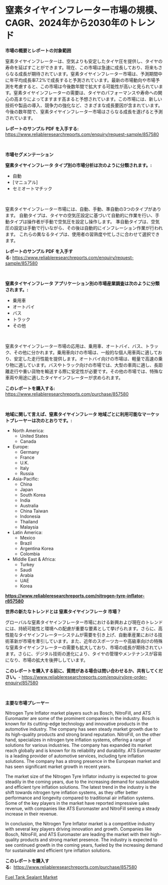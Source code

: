 <p><h1>窒素タイヤインフレーター市場の規模、CAGR、2024年から2030年のトレンド</h1></p><p><strong>市場の概要とレポートの対象範囲</strong></p>
<p><p>窒素タイヤインフレーターは、空気よりも安定したタイヤ圧を提供し、タイヤの寿命を延ばすことができます。現在、この市場は急速に成長しており、将来もさらなる成長が期待されています。窒素タイヤインフレーター市場は、予測期間中に年平均成長率7.2%で成長すると予測されています。最新の市場動向や市場予測を考慮すると、この市場は今後数年間で拡大する可能性が高いと見られています。窒素タイヤインフレーターの需要は、タイヤのパフォーマンスや寿命への関心の高まりによってますます高まると予想されています。この市場には、新しい技術や製品の導入、競争力の強化など、さまざまな成長要因が含まれています。今後の数年間で、窒素タイヤインフレーター市場はさらなる成長を遂げると予測されています。</p></p>
<p><strong>レポートのサンプル PDF を入手する:</strong> <a href="https://www.reliableresearchreports.com/enquiry/request-sample/857580">https://www.reliableresearchreports.com/enquiry/request-sample/857580</a></p>
<p>&nbsp;</p>
<p><strong>市場セグメンテーション</strong></p>
<p><strong>窒素タイヤインフレータ タイプ別の市場分析は次のように分類されます。:</strong></p>
<p><ul><li>自動</li><li>[マニュアル]</li><li>セミオートマチック</li></ul></p>
<p>&nbsp;</p>
<p><p>窒素タイヤインフレーター市場には、自動、手動、準自動の3つのタイプがあります。 自動タイプは、タイヤの空気圧設定に基づいて自動的に作業を行い、手動タイプは操作者が手動で空気圧を設定し操作します。 準自動タイプは、空気圧の設定は手動で行いながら、その後は自動的にインフレーション作業が行われます。 これらの異なるタイプは、使用者の習熟度や忙しさに合わせて選択できます。</p></p>
<p><strong>レポートのサンプル PDF を入手する:</strong>&nbsp;<a href="https://www.reliableresearchreports.com/enquiry/request-sample/857580">https://www.reliableresearchreports.com/enquiry/request-sample/857580</a></p>
<p>&nbsp;</p>
<p><strong> 窒素タイヤインフレータ アプリケーション別の市場産業調査は次のように分類されます。:</strong></p>
<p><ul><li>乗用車</li><li>オートバイ</li><li>バス</li><li>トラック</li><li>その他</li></ul></p>
<p>&nbsp;</p>
<p><p>窒素タイヤインフレーター市場の応用は、乗用車、オートバイ、バス、トラック、その他に分かれます。乗用車向けの市場は、一般的な個人用車両に適しており、安定した走行性能を提供します。オートバイ向けの市場は、軽量で高速の乗り物に適しています。バスやトラック向けの市場では、大型の車両に適し、長距離走行や重い貨物を輸送する際に安定性が必要です。その他の市場では、特殊な車両や用途に適したタイヤインフレーターが求められます。</p></p>
<p><strong>このレポートを購入する:</strong>&nbsp; <a href="https://www.reliableresearchreports.com/purchase/857580">https://www.reliableresearchreports.com/purchase/857580</a></p>
<p>&nbsp;</p>
<p><strong>地域に関して言えば、窒素タイヤインフレータ 地域ごとに利用可能なマーケットプレーヤーは次のとおりです。:</strong></p>
<p><ul>
    <li>
        North America:
        <ul>
            <li>United States</li>
            <li>Canada</li>
        </ul>
    </li>
    <li>
        Europe:
        <ul>
            <li>Germany</li>
            <li>France</li>
            <li>U.K.</li>
            <li>Italy</li>
            <li>Russia</li>
        </ul>
    </li>
    <li>
        Asia-Pacific:
        <ul>
            <li>China</li>
            <li>Japan</li>
            <li>South Korea</li>
            <li>India</li>
            <li>Australia</li>
            <li>China Taiwan</li>
            <li>Indonesia</li>
            <li>Thailand</li>
            <li>Malaysia</li>
        </ul>
    </li>
    <li>
        Latin America:
        <ul>
            <li>Mexico</li>
            <li>Brazil</li>
            <li>Argentina Korea</li>
            <li>Colombia</li>
        </ul>
    </li>
    <li>
        Middle East & Africa:
        <ul>
            <li>Turkey</li>
            <li>Saudi</li>
            <li>Arabia</li>
            <li>UAE</li>
            <li>Korea</li>
        </ul>
    </li>
    </ul></p>
<p><strong><a href="https://www.reliableresearchreports.com/nitrogen-tyre-inflator-r857580">https://www.reliableresearchreports.com/nitrogen-tyre-inflator-r857580</a></strong>&nbsp;</p>
<p><strong>世界の新たなトレンドとは 窒素タイヤインフレータ 市場？</strong></p>
<p><p>グローバルな窒素タイヤインフレーター市場における新興および現在のトレンドには、持続可能性と環境への配慮が重要な要素として挙げられます。さらに、高性能なタイヤインフレーターシステムが需要を引き上げ、自動車産業における技術革新が市場を牽引しています。また、近年のスポーツカーや高級車向けの特殊な窒素タイヤインフレーターの需要も拡大しており、市場の成長が期待されています。さらに、デジタル技術の進化により、タイヤの管理やメンテナンスが容易になり、市場の拡大を後押ししています。</p></p>
<p><strong>このレポートを購入する前に、質問がある場合は問い合わせるか、共有してください。</strong>- <a href="https://www.reliableresearchreports.com/enquiry/pre-order-enquiry/857580">https://www.reliableresearchreports.com/enquiry/pre-order-enquiry/857580</a></p>
<p>&nbsp;</p>
<p><strong>主要な市場プレーヤー</strong></p>
<p><p>Nitrogen Tyre Inflator market players such as Bosch, NitroFill, and ATS Euromaster are some of the prominent companies in the industry. Bosch is known for its cutting-edge technology and innovative products in the automotive industry. The company has seen steady market growth due to its high-quality products and strong brand reputation. NitroFill, on the other hand, specializes in nitrogen tyre inflation systems, offering a range of solutions for various industries. The company has expanded its market reach globally and is known for its reliability and durability. ATS Euromaster is a leading provider of automotive services, including tyre inflation solutions. The company has a strong presence in the European market and has seen significant market growth in recent years.</p><p>The market size of the Nitrogen Tyre Inflator industry is expected to grow steadily in the coming years, due to the increasing demand for sustainable and efficient tyre inflation solutions. The latest trend in the industry is the shift towards nitrogen tyre inflation systems, as they offer better performance and longevity compared to traditional air inflation systems. Some of the key players in the market have reported impressive sales revenue, with companies like ATS Euromaster and NitroFill seeing a steady increase in their revenue.</p><p>In conclusion, the Nitrogen Tyre Inflator market is a competitive industry with several key players driving innovation and growth. Companies like Bosch, NitroFill, and ATS Euromaster are leading the market with their high-quality products and strong market presence. The industry is expected to see continued growth in the coming years, fueled by the increasing demand for sustainable and efficient tyre inflation solutions.</p></p>
<p><strong>このレポートを購入する:</strong>&nbsp;&nbsp;<a href="https://www.reliableresearchreports.com/purchase/857580">https://www.reliableresearchreports.com/purchase/857580</a></p>
<p><p><a href="https://copper-carbon-84f.notion.site/Fuel-Tank-Sealant-Market-Provides-a-Comprehensive-Analysis-Including-a-Macro-Overview-of-the-Market--e61ee5939b064229b40f4fe4f7702231">Fuel Tank Sealant Market</a></p></p>